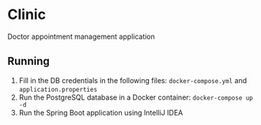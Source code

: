 # Clinic

Doctor appointment management application

## Running

1. Fill in the DB credentials in the following files: `docker-compose.yml` and `application.properties`
2. Run the PostgreSQL database in a Docker container:
`docker-compose up -d`
3. Run the Spring Boot application using IntelliJ IDEA
